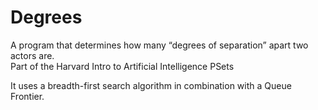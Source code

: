 # Degrees

A program that determines how many “degrees of separation” apart two actors are.  
Part of the Harvard Intro to Artificial Intelligence PSets

It uses a breadth-first search algorithm in combination with a Queue Frontier.
